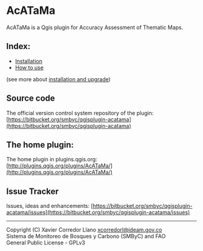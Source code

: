 # AcATaMa

AcATaMa is a Qgis plugin for Accuracy Assessment of Thematic Maps.

## Index:
- [Installation](installation.md)
- [How to use](how_to_use.md)

(see more about [installation and upgrade](https://smbyc.bitbucket.io/qgisplugins/acatama/installation))

## Source code

The official version control system repository of the plugin:
[https://bitbucket.org/smbyc/qgisplugin-acatama](https://bitbucket.org/smbyc/qgisplugin-acatama)

## The home plugin:

The home plugin in plugins.qgis.org: [http://plugins.qgis.org/plugins/AcATaMa/](http://plugins.qgis.org/plugins/AcATaMa/)

## Issue Tracker

Issues, ideas and enhancements: [https://bitbucket.org/smbyc/qgisplugin-acatama/issues](https://bitbucket.org/smbyc/qgisplugin-acatama/issues)


***

Copyright (C) Xavier Corredor Llano <xcorredorl@ideam.gov.co>  
Sistema de Monitoreo de Bosques y Carbono (SMByC) and FAO  
General Public License - GPLv3
